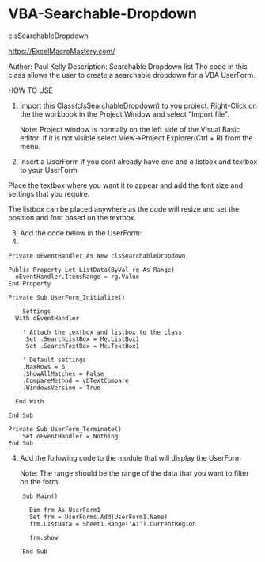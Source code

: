 # VBA-Searchable-Dropdown

clsSearchableDropdown

https://ExcelMacroMastery.com/

Author: Paul Kelly
Description: Searchable Dropdown list
             The code in this class allows the user to
             create a searchable dropdown for a VBA UserForm.


HOW TO USE

1. Import this Class(clsSearchableDropdown) to you project. Right-Click on the
   the workbook in the Project Window and select "Import file".

   Note: Project window is normally on the left side of the Visual Basic editor. If
   it is not visible select View->Project Explorer(Ctrl + R) from the menu.

2. Insert a UserForm if you dont already have one and a listbox and textbox to your UserForm

Place the textbox where you want it to appear and add the font size and settings that you require.

The listbox can be placed anywhere as the code will resize and set the position and font based on the 
textbox.

3. Add the code below in the UserForm:
4. 
``` 
Private oEventHandler As New clsSearchableDropdown

Public Property Let ListData(ByVal rg As Range)
  oEventHandler.ItemsRange = rg.Value
End Property

Private Sub UserForm_Initialize()

  ' Settings
  With oEventHandler

    ' Attach the textbox and listbox to the class
     Set .SearchListBox = Me.ListBox1
     Set .SearchTextBox = Me.TextBox1

    ' Default settings
    .MaxRows = 6
    .ShowAllMatches = False
    .CompareMethod = vbTextCompare
    .WindowsVersion = True

  End With

End Sub

Private Sub UserForm_Terminate()
    Set oEventHandler = Nothing
End Sub
```

4. Add the following code to the module that will display the UserForm

   Note: The range should be the range of the data that you want to filter
   on the form
``` 
    Sub Main()

      Dim frm As UserForm1
      Set frm = UserForms.Add(UserForm1.Name)
      frm.ListData = Sheet1.Range("A1").CurrentRegion

      frm.show
    
    End Sub
``` 


















